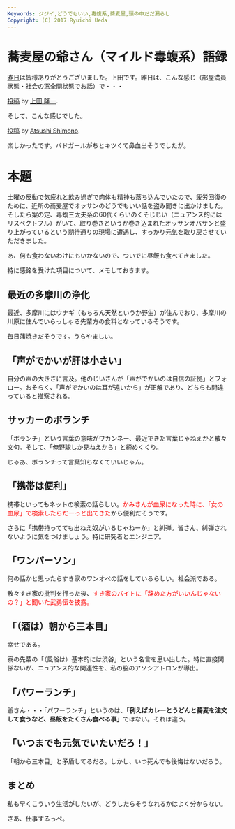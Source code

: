 ```yaml
---
Keywords: ジジイ,どうでもいい,毒蝮系,蕎麦屋,頭の中だだ漏らし
Copyright: (C) 2017 Ryuichi Ueda
---
```


# 蕎麦屋の爺さん（マイルド毒蝮系）語録
<a href="http://ll.jus.or.jp/2014/" target="_blank">昨日</a>は皆様ありがとうございました。上田です。昨日は、こんな感じ（部屋満員状態・社会の窓全開状態でお話）で・・・

<div id="fb-root"></div> <script>(function(d, s, id) { var js, fjs = d.getElementsByTagName(s)[0]; if (d.getElementById(id)) return; js = d.createElement(s); js.id = id; js.src = "//connect.facebook.net/ja_JP/all.js#xfbml=1"; fjs.parentNode.insertBefore(js, fjs); }(document, 'script', 'facebook-jssdk'));</script>
<div class="fb-post" data-href="https://www.facebook.com/photo.php?fbid=10203850336046029&amp;set=a.2100520959818.2122891.1449262967&amp;type=1" data-width="466"><div class="fb-xfbml-parse-ignore"><a href="https://www.facebook.com/photo.php?fbid=10203850336046029&amp;set=a.2100520959818.2122891.1449262967&amp;type=1">投稿</a> by <a href="https://www.facebook.com/ryueda">上田 隆一</a>.</div></div>

そして、こんな感じでした。

<div id="fb-root"></div> <script>(function(d, s, id) { var js, fjs = d.getElementsByTagName(s)[0]; if (d.getElementById(id)) return; js = d.createElement(s); js.id = id; js.src = "//connect.facebook.net/ja_JP/all.js#xfbml=1"; fjs.parentNode.insertBefore(js, fjs); }(document, 'script', 'facebook-jssdk'));</script>
<div class="fb-post" data-href="https://www.facebook.com/photo.php?fbid=10201431292783140&amp;set=a.4322885009211.1073741824.1799679956&amp;type=1" data-width="466"><div class="fb-xfbml-parse-ignore"><a href="https://www.facebook.com/photo.php?fbid=10201431292783140&amp;set=a.4322885009211.1073741824.1799679956&amp;type=1">投稿</a> by <a href="https://www.facebook.com/himorin">Atsushi Shimono</a>.</div></div>

楽しかったです。バドガールがちとキツくて鼻血出そうでしたが。

<h1>本題</h1>

土曜の反動で気疲れと飲み過ぎで肉体も精神も落ち込んでいたので、疲労回復のために、近所の蕎麦屋でオッサンのどうでもいい話を盗み聞きに出かけました。そしたら案の定、毒蝮三太夫系の60代くらいのくそじじい（ニュアンス的にはリスペクトフル）がいて、取り巻きというか巻き込まれたオッサンオバサンと盛り上がっているという期待通りの現場に遭遇し、すっかり元気を取り戻させていただきました。

あ、何も食わないわけにもいかないので、ついでに昼飯も食べてきました。

特に感銘を受けた項目について、メモしておきます。

<h2>最近の多摩川の浄化</h2>

<!--more-->

最近、多摩川にはウナギ（もちろん天然というか野生）が住んでおり、多摩川の川原に住んでいらっしゃる先輩方の食料となっているそうです。

毎日蒲焼きだそうです。うらやましい。

<h2>「声がでかいが肝は小さい」</h2>

自分の声の大きさに言及。他のじいさんが「声がでかいのは自信の証拠」とフォロー。おそらく、「声がでかいのは耳が遠いから」が正解であり、どちらも間違っていると推察される。

<h2>サッカーのボランチ</h2>

「ボランチ」という言葉の意味がワカンネー、最近できた言葉じゃねえかと散々文句。そして、「俺野球しか見ねえから」と締めくくり。

じゃあ、ボランチって言葉知らなくていいじゃん。

<h2>「携帯は便利」</h2>

携帯といってもネットの検索の話らしい。<span style="color:red">かみさんが血尿になった時に、「女の血尿」で検索したらだーっと出てきた</span>から便利だそうです。

さらに「携帯持ってても出ねえ奴がいるじゃねーか」と糾弾。皆さん、糾弾されないように気をつけましょう。特に研究者とエンジニア。

<h2>「ワンパーソン」</h2>

何の話かと思ったらすき家のワンオペの話をしているらしい。社会派である。

散々すき家の批判を行った後、<span style="color:red">すき家のバイトに「辞めた方がいいんじゃないの？」と聞いた武勇伝を披露。</span>

<h2>「（酒は）朝から三本目」</h2>

幸せである。

寮の先輩の「（風俗は）基本的には渋谷」という名言を思い出した。特に直接関係ないが、ニュアンス的な関連性を、私の脳のアソシアトロンが導出。


<h2>「パワーランチ」</h2>

爺さん・・・「パワーランチ」というのは、<strong>「例えばカレーとうどんと蕎麦を注文して食うなど、昼飯をたくさん食べる事」</strong>ではない。それは違う。

<h2>「いつまでも元気でいたいだろ！」</h2>

「朝から三本目」と矛盾してるだろ。しかし、いつ死んでも後悔はないだろう。

<h2>まとめ</h2>

私も早くこういう生活がしたいが、どうしたらそうなれるかはよく分からない。


さあ、仕事するっぺ。


